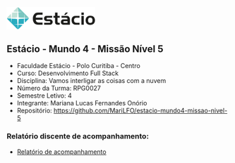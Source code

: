 [<img src="./estacio-logo.webp" width="200"/>](./estacio-logo.webp)

## Estácio - Mundo 4 - Missão Nível 5

- Faculdade Estácio - Polo Curitiba - Centro
- Curso: Desenvolvimento Full Stack
- Disciplina: Vamos interligar as coisas com a nuvem
- Número da Turma: RPG0027
- Semestre Letivo: 4
- Integrante: Mariana Lucas Fernandes Onório
- Repositório: https://github.com/MariLFO/estacio-mundo4-missao-nivel-5

### Relatório discente de acompanhamento:
- [Relatório de acompanhamento](./Miss%C3%A3o%20Pr%C3%A1tica_%20Mundo%204%20-%20N%C3%ADvel%205.pdf)